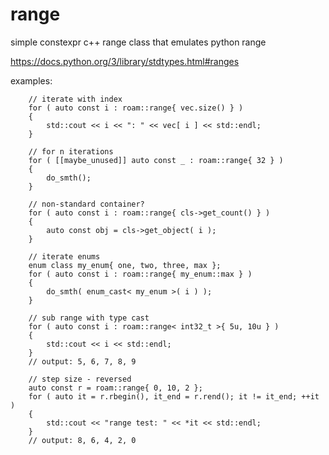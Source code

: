 # range
simple constexpr c++ range class that emulates python range

https://docs.python.org/3/library/stdtypes.html#ranges

examples:
```
    // iterate with index
    for ( auto const i : roam::range{ vec.size() } )
    {
        std::cout << i << ": " << vec[ i ] << std::endl;
    }
```
```
    // for n iterations
    for ( [[maybe_unused]] auto const _ : roam::range{ 32 } )
    {
        do_smth();
    }
```
```
    // non-standard container?
    for ( auto const i : roam::range{ cls->get_count() } )
    {
        auto const obj = cls->get_object( i );
    }
```
```
    // iterate enums
    enum class my_enum{ one, two, three, max };
    for ( auto const i : roam::range{ my_enum::max } )
    {
        do_smth( enum_cast< my_enum >( i ) );
    }
```
```
    // sub range with type cast
    for ( auto const i : roam::range< int32_t >{ 5u, 10u } )
    {
        std::cout << i << std::endl;
    }
    // output: 5, 6, 7, 8, 9
```
```
    // step size - reversed
    auto const r = roam::range{ 0, 10, 2 };
    for ( auto it = r.rbegin(), it_end = r.rend(); it != it_end; ++it )
    {
        std::cout << "range test: " << *it << std::endl;
    }
    // output: 8, 6, 4, 2, 0
```
